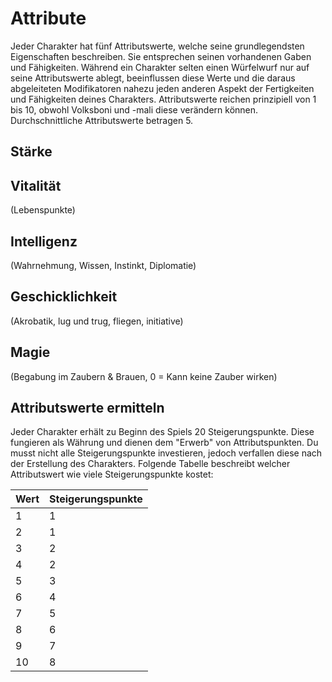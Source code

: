 # Attribute

Jeder Charakter hat fünf Attributswerte, welche seine grundlegendsten Eigenschaften beschreiben. Sie entsprechen seinen vorhandenen Gaben und Fähigkeiten. Während ein Charakter selten einen Würfelwurf nur auf seine Attributswerte ablegt, beeinflussen diese Werte und die daraus abgeleiteten Modifikatoren nahezu jeden anderen Aspekt der Fertigkeiten und Fähigkeiten deines Charakters. Attributswerte reichen prinzipiell von 1 bis 10, obwohl Volksboni und -mali diese verändern können. Durchschnittliche Attributswerte betragen 5.

## Stärke


## Vitalität

(Lebenspunkte)


## Intelligenz
(Wahrnehmung, Wissen, Instinkt, Diplomatie)


## Geschicklichkeit

(Akrobatik, lug und trug, fliegen, initiative)


## Magie

(Begabung im Zaubern & Brauen, 0 = Kann keine Zauber wirken)


## Attributswerte ermitteln

Jeder Charakter erhält zu Beginn des Spiels 20 Steigerungspunkte. Diese fungieren als Währung und dienen dem "Erwerb" von Attributspunkten. Du musst nicht alle Steigerungspunkte investieren, jedoch verfallen diese nach der Erstellung des Charakters. Folgende Tabelle beschreibt welcher Attributswert wie viele Steigerungspunkte kostet:

| Wert | Steigerungspunkte |
| ---- | ----------------- |
| 1    | 1 |
| 2    | 1 |
| 3    | 2 |
| 4    | 2 |
| 5    | 3 |
| 6    | 4 |
| 7    | 5 |
| 8    | 6 |
| 9    | 7 |
| 10   | 8 |
